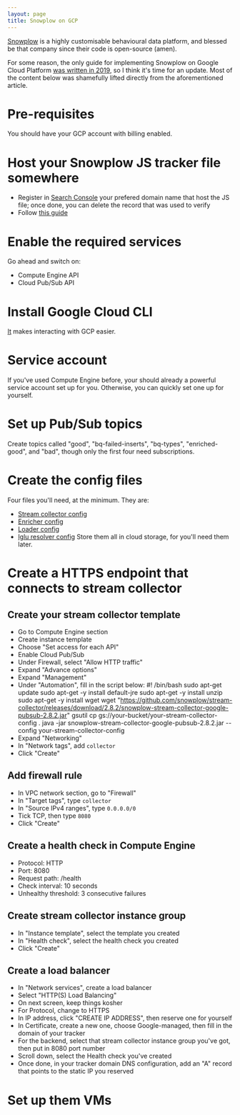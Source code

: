 ```yaml
---
layout: page
title: Snowplow on GCP
---
```


[Snowplow](https://snowplow.io/) is a highly customisable behavioural data platform, and blessed be that company since their code is open-source (amen).

For some reason, the only guide for implementing Snowplow on Google Cloud Platform [was written in 2019](https://www.simoahava.com/analytics/install-snowplow-on-the-google-cloud-platform/), so I think it's time for an update. Most of the content below was shamefully lifted directly from the aforementioned article.

# Pre-requisites
You should have your GCP account with billing enabled.

# Host your Snowplow JS tracker file somewhere
- Register in [Search Console](https://search.google.com/search-console/welcome) your prefered domain name that host the JS file; once done, you can delete the record that was used to verify
- Follow [this guide](https://docs.snowplow.io/docs/collecting-data/collecting-from-own-applications/javascript-trackers/javascript-tracker/self-hosting-the-javascript-tracker/self-hosting-the-javascript-tracker-on-google-cloud/)

# Enable the required services
Go ahead and switch on:
- Compute Engine API
- Cloud Pub/Sub API

# Install Google Cloud CLI
[It](https://cloud.google.com/sdk/docs/install) makes interacting with GCP easier.

# Service account
If you've used Compute Engine before, your should already a powerful service account set up for you. Otherwise, you can quickly set one up for yourself.

# Set up Pub/Sub topics
Create topics called "good", "bq-failed-inserts", "bq-types", "enriched-good", and "bad", though only the first four need subscriptions.

# Create the config files
Four files you'll need, at the minimum. They are:
- [Stream collector config](https://github.com/snowplow/stream-collector/blob/master/examples/config.pubsub.extended.hocon)
- [Enricher config](https://github.com/snowplow/enrich/blob/master/config/config.pubsub.minimal.hocon)
- [Loader config](https://github.com/snowplow-incubator/snowplow-bigquery-loader/blob/master/config/config.minimal.hocon)
- [Iglu resolver config](https://github.com/snowplow/enrich/blob/master/config/iglu_resolver.json)
Store them all in cloud storage, for you'll need them later.

# Create a HTTPS endpoint that connects to stream collector
## Create your stream collector template
- Go to Compute Engine section
- Create instance template
- Choose "Set access for each API"
- Enable Cloud Pub/Sub
- Under Firewall, select "Allow HTTP traffic"
- Expand "Advance options"
- Expand "Management"
- Under "Automation", fill in the script below:
    #! /bin/bash
    sudo apt-get update
    sudo apt-get -y install default-jre
    sudo apt-get -y install unzip
    sudo apt-get -y install wget
    wget "https://github.com/snowplow/stream-collector/releases/download/2.8.2/snowplow-stream-collector-google-pubsub-2.8.2.jar"
    gsutil cp gs://your-bucket/your-stream-collector-config .
    java -jar snowplow-stream-collector-google-pubsub-2.8.2.jar --config your-stream-collector-config
- Expand "Networking"
- In "Network tags", add `collector`
- Click "Create"
## Add firewall rule
- In VPC network section, go to "Firewall"
- In "Target tags", type `collector`
- In "Source IPv4 ranges", type `0.0.0.0/0`
- Tick TCP, then type `8080`
- Click "Create"
## Create a health check in Compute Engine
- Protocol: HTTP
- Port: 8080
- Request path: /health
- Check interval: 10 seconds
- Unhealthy threshold: 3 consecutive failures
## Create stream collector instance group
- In "Instance template", select the template you created
- In "Health check", select the health check you created
- Click "Create"
## Create a load balancer
- In "Network services", create a load balancer
- Select "HTTP(S) Load Balancing"
- On next screen, keep things kosher
- For Protocol, change to HTTPS
- In IP address, click "CREATE IP ADDRESS", then reserve one for yourself
- In Certificate, create a new one, choose Google-managed, then fill in the domain of your tracker
- For the backend, select that stream collector instance group you've got, then put in 8080 port number
- Scroll down, select the Health check you've created
- Once done, in your tracker domain DNS configuration, add an "A" record that points to the static IP you reserved

# Set up them VMs